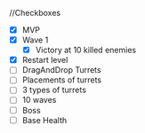//Checkboxes
- [x] MVP
- [x] Wave 1
    - [x] Victory at 10 killed enemies
- [x] Restart level
- [ ] DragAndDrop Turrets
- [ ] Placements of turrets
- [ ] 3 types of turrets
- [ ] 10 waves
- [ ] Boss
- [ ] Base Health